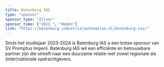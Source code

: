 ```yaml
---
title: Batenburg IAS
type: "sponsor"
sponsor_type: "Zilver"
sponsor_time: ["2023 ", "Heden"]
link: "https://batenburg-industrialautomation.nl/batenburg-ias/"
---
```


Sinds het studiejaar 2023-2024 is Batenburg IAS a een trotse sponsor van SV Promptus Imperii. Batenburg IAS wil een efficiënte en betrouwbare partner zijn die streeft naar een duurzame relatie met zowel regionale als (inter)nationale opdrachtgevers.